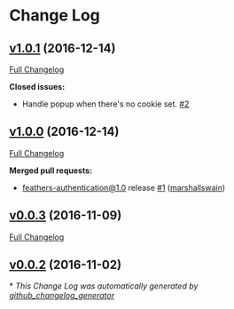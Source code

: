 # Change Log

## [v1.0.1](https://github.com/feathersjs/feathers-authentication-popups-github/tree/v1.0.1) (2016-12-14)
[Full Changelog](https://github.com/feathersjs/feathers-authentication-popups-github/compare/v1.0.0...v1.0.1)

**Closed issues:**

- Handle popup when there's no cookie set. [\#2](https://github.com/feathersjs/feathers-authentication-popups-github/issues/2)

## [v1.0.0](https://github.com/feathersjs/feathers-authentication-popups-github/tree/v1.0.0) (2016-12-14)
[Full Changelog](https://github.com/feathersjs/feathers-authentication-popups-github/compare/v0.0.3...v1.0.0)

**Merged pull requests:**

- feathers-authentication@1.0 release [\#1](https://github.com/feathersjs/feathers-authentication-popups-github/pull/1) ([marshallswain](https://github.com/marshallswain))

## [v0.0.3](https://github.com/feathersjs/feathers-authentication-popups-github/tree/v0.0.3) (2016-11-09)
[Full Changelog](https://github.com/feathersjs/feathers-authentication-popups-github/compare/v0.0.2...v0.0.3)

## [v0.0.2](https://github.com/feathersjs/feathers-authentication-popups-github/tree/v0.0.2) (2016-11-02)


\* *This Change Log was automatically generated by [github_changelog_generator](https://github.com/skywinder/Github-Changelog-Generator)*